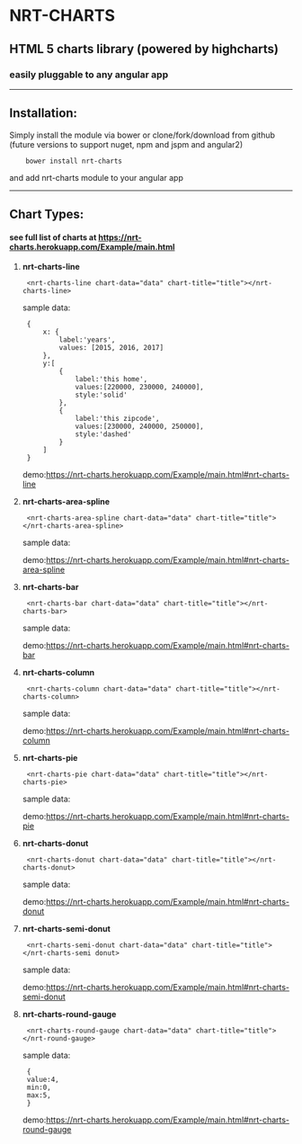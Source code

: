 # NRT-CHARTS
## HTML 5 charts library (powered by highcharts)
### easily pluggable to any angular app
---
## Installation:
Simply install the module via bower or clone/fork/download from github (future versions to support nuget, npm and jspm and angular2)

		bower install nrt-charts

and add nrt-charts module to your angular app

---

## Chart Types:
#### see full list of charts at https://nrt-charts.herokuapp.com/Example/main.html

1. **nrt-charts-line**

		<nrt-charts-line chart-data="data" chart-title="title"></nrt-charts-line>

	sample data:

		{
			x: {
				label:'years',
				values: [2015, 2016, 2017]
			},
			y:[
				{
					label:'this home',
					values:[220000, 230000, 240000],
					style:'solid'
				},
				{
					label:'this zipcode',
					values:[230000, 240000, 250000],
					style:'dashed'
				}
			]
		}

	demo:https://nrt-charts.herokuapp.com/Example/main.html#nrt-charts-line

2. **nrt-charts-area-spline**

		<nrt-charts-area-spline chart-data="data" chart-title="title"></nrt-charts-area-spline>

	sample data:

	demo:https://nrt-charts.herokuapp.com/Example/main.html#nrt-charts-area-spline

3. **nrt-charts-bar**

		<nrt-charts-bar chart-data="data" chart-title="title"></nrt-charts-bar>

	sample data:

	demo:https://nrt-charts.herokuapp.com/Example/main.html#nrt-charts-bar

4. **nrt-charts-column**

		<nrt-charts-column chart-data="data" chart-title="title"></nrt-charts-column>

	sample data:

	demo:https://nrt-charts.herokuapp.com/Example/main.html#nrt-charts-column

5. **nrt-charts-pie**

		<nrt-charts-pie chart-data="data" chart-title="title"></nrt-charts-pie>

	sample data:

	demo:https://nrt-charts.herokuapp.com/Example/main.html#nrt-charts-pie

6. **nrt-charts-donut**

		<nrt-charts-donut chart-data="data" chart-title="title"></nrt-charts-donut>

	sample data:

	demo:https://nrt-charts.herokuapp.com/Example/main.html#nrt-charts-donut

7. **nrt-charts-semi-donut**

		<nrt-charts-semi-donut chart-data="data" chart-title="title"></nrt-charts-semi donut>

	sample data:

	demo:https://nrt-charts.herokuapp.com/Example/main.html#nrt-charts-semi-donut

8. **nrt-charts-round-gauge**

		<nrt-charts-round-gauge chart-data="data" chart-title="title"></nrt-round-gauge>

	sample data:

		{
		value:4,
		min:0,
		max:5,
		}

	demo:https://nrt-charts.herokuapp.com/Example/main.html#nrt-charts-round-gauge
